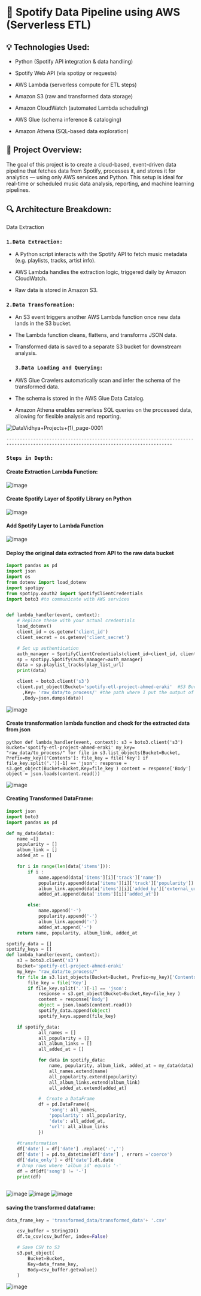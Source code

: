 # 🎵 Spotify Data Pipeline using AWS (Serverless ETL)

## 💡 Technologies Used:
- Python (Spotify API integration & data handling)

- Spotify Web API (via spotipy or requests)

- AWS Lambda (serverless compute for ETL steps)

- Amazon S3 (raw and transformed data storage)

- Amazon CloudWatch (automated Lambda scheduling)

- AWS Glue (schema inference & cataloging)

- Amazon Athena (SQL-based data exploration)



## 🚀 Project Overview:
The goal of this project is to create a cloud-based, event-driven data pipeline that fetches data from Spotify, processes it, and stores it for analytics — using only AWS services and Python.
This setup is ideal for real-time or scheduled music data analysis, reporting, and machine learning pipelines.

## 🔍 Architecture Breakdown:
Data Extraction

### `1.Data Extraction:`

- A Python script interacts with the Spotify API to fetch music metadata (e.g. playlists, tracks, artist info).

- AWS Lambda handles the extraction logic, triggered daily by Amazon CloudWatch.

- Raw data is stored in Amazon S3.

### `2.Data Transformation:`

- An S3 event triggers another AWS Lambda function once new data lands in the S3 bucket.

- The Lambda function cleans, flattens, and transforms JSON data.

- Transformed data is saved to a separate S3 bucket for downstream analysis.

  ### `3.Data Loading and Querying:`

- AWS Glue Crawlers automatically scan and infer the schema of the transformed data.

- The schema is stored in the AWS Glue Data Catalog.

- Amazon Athena enables serverless SQL queries on the processed data, allowing for flexible analysis and reporting.

  
![DataVidhya+Projects+(1)_page-0001](https://github.com/user-attachments/assets/468bbf31-06f2-478b-adf5-4f2738220814)

`------------------------------------------------------------------------------------------------------------------------------------`
### `Steps in Depth:`
#### Create Extraction Lambda Function:

![image](https://github.com/user-attachments/assets/b3849909-e020-485b-9b03-092b502a0108)

#### Create Spotify Layer of Spotify Library on Python

![image](https://github.com/user-attachments/assets/c4da61ff-3b03-4b40-9edb-2e29b2793b8c)

#### Add Spotify Layer to Lambda Function

![image](https://github.com/user-attachments/assets/52064541-2b97-4afa-aa52-8bf99e85b255)

#### Deploy the original data extracted from API to the raw data bucket
```python
import pandas as pd
import json
import os
from dotenv import load_dotenv
import spotipy
from spotipy.oauth2 import SpotifyClientCredentials
import boto3 #to communicate with AWS services


def lambda_handler(event, context):
    # Replace these with your actual credentials
    load_dotenv()
    client_id = os.getenv('client_id')
    client_secret = os.getenv('client_secret')

    # Set up authentication
    auth_manager = SpotifyClientCredentials(client_id=client_id, client_secret=client_secret)
    sp = spotipy.Spotify(auth_manager=auth_manager)
    data = sp.playlist_tracks(play_list_url)
    print(data)

    client = boto3.client('s3')
    client.put_object(Bucket='spotify-etl-project-ahmed-eraki'  #S3 Bucket name we use
      ,Key= 'raw_data/to_process/' #the path where I put the output of lambda code function
      ,Body=json.dumps(data))
```

![image](https://github.com/user-attachments/assets/4ffbf43c-8192-48d3-aa86-0bd494888453)

#### Create transformation lambda function and check for the extracted data from json

`python
def lambda_handler(event, context):
    s3 = boto3.client('s3')
    Bucket='spotify-etl-project-ahmed-eraki'
    my_key= "raw_data/to_process/"
    for file in s3.list_objects(Bucket=Bucket, Prefix=my_key)['Contents']:
        file_key = file['Key']
        if file_key.split('.')[-1] == 'json':
            response = s3.get_object(Bucket=Bucket,Key=file_key )
            content = response['Body']
            object = json.loads(content.read())
`

![image](https://github.com/user-attachments/assets/fb7d65b5-c9c7-40ff-9f12-91870a6b4fea)


#### Creating Transformed DataFrame:

```python
import json
import boto3
import pandas as pd

def my_data(data):
    name =[]
    popularity = []
    album_link = []
    added_at = []

    for i in range(len(data['items'])):
        if i :
            name.append(data['items'][i]['track']['name'])
            popularity.append(data['items'][i]['track']['popularity'])
            album_link.append(data['items'][i]['added_by']['external_urls']['spotify'])
            added_at.append(data['items'][i]['added_at'])

        else:
            name.append('-')
            popularity.append('-')
            album_link.append('-')
            added_at.append('-')   
    return name, popularity, album_link, added_at

spotify_data = []
spotify_keys = []
def lambda_handler(event, context):
    s3 = boto3.client('s3')
    Bucket='spotify-etl-project-ahmed-eraki'
    my_key= "raw_data/to_process/"
    for file in s3.list_objects(Bucket=Bucket, Prefix=my_key)['Contents']:
        file_key = file['Key']
        if file_key.split('.')[-1] == 'json':
            response = s3.get_object(Bucket=Bucket,Key=file_key )
            content = response['Body']
            object = json.loads(content.read())
            spotify_data.append(object)
            spotify_keys.append(file_key)

    if spotify_data:
            all_names = []
            all_popularity = []
            all_album_links = []
            all_added_at = []

            for data in spotify_data:
                name, popularity, album_link, added_at = my_data(data)
                all_names.extend(name)
                all_popularity.extend(popularity)
                all_album_links.extend(album_link)
                all_added_at.extend(added_at)

            #  Create a DataFrame
            df = pd.DataFrame({
                'song': all_names,
                'popularity': all_popularity,
                'date': all_added_at,
                'url': all_album_links
            })
    
    #transformation
    df['date'] = df['date'] .replace('-','')
    df['date'] = pd.to_datetime(df['date'] , errors ='coerce')
    df['date_only'] = df['date'].dt.date
    # Drop rows where 'album_id' equals '-'
    df = df[df['song'] != '-']
    print(df)
    

```

![image](https://github.com/user-attachments/assets/243b5c43-124d-4836-a228-30a7f9477445)
![image](https://github.com/user-attachments/assets/f2a15d48-d6fd-49ae-afd6-f6fa0a232043)
![image](https://github.com/user-attachments/assets/97208172-43d7-43a8-ab94-085cabed752e)

####  saving the transformed dataframe:

```python
data_frame_key = 'transformed_data/transformed_data'+ '.csv'

    csv_buffer = StringIO()
    df.to_csv(csv_buffer, index=False)

    # Save CSV to S3
    s3.put_object(
        Bucket=Bucket,
        Key=data_frame_key,
        Body=csv_buffer.getvalue()
    )
```

![image](https://github.com/user-attachments/assets/2600dba5-1b60-4534-89d3-1b1b78ad1a01)












